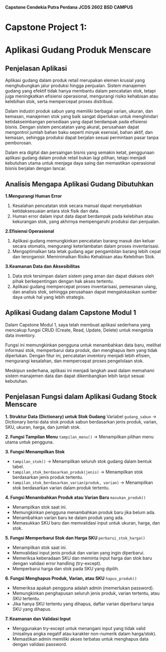 **Capstone Cendekia Putra Perdana**
**JCDS 2602**
**BSD CAMPUS**


# Capstone Project 1: 
# Aplikasi Gudang Produk Menscare

## Penjelasan Aplikasi

Aplikasi gudang dalam produk retail merupakan elemen krusial yang menghubungkan jalur produksi hingga penjualan. Sistem manajemen gudang yang efektif tidak hanya membantu dalam pencatatan stok, tetapi juga meningkatkan efisiensi operasional, mengurangi risiko kehabisan atau kelebihan stok, serta mempercepat proses distribusi.

Dalam industri produk sabun yang memiliki berbagai varian, ukuran, dan kemasan, manajemen stok yang baik sangat diperlukan untuk menghindari ketidakseimbangan persediaan yang dapat berdampak pada efisiensi bisnis. Dengan sistem pencatatan yang akurat, perusahaan dapat mengontrol jumlah bahan baku seperti minyak esensial, bahan aktif, dan kemasan, sehingga produksi dapat berjalan sesuai permintaan pasar tanpa pemborosan.

Dalam era digital dan persaingan bisnis yang semakin ketat, penggunaan aplikasi gudang dalam produk retail bukan lagi pilihan, tetapi menjadi kebutuhan utama untuk menjaga daya saing dan memastikan operasional bisnis berjalan dengan lancar.


## Analisis Mengapa Aplikasi Gudang Dibutuhkan

**1.Mengurangi Human Error**
1. Kesalahan pencatatan stok secara manual dapat menyebabkan ketidaksesuaian antara stok fisik dan data.
2. Human error dalam input data dapat berdampak pada kelebihan atau kekurangan stok, yang akhirnya mempengaruhi produksi dan penjualan.

**2.Efisiensi Operasional**
1. Aplikasi gudang memungkinkan pencatatan barang masuk dan keluar secara otomatis, mengurangi keterlambatan dalam proses inventarisasi.
2. Mengoptimalkan tata letak gudang agar pengambilan barang lebih cepat dan terorganisir.
Meminimalkan Risiko Kehabisan atau Kelebihan Stok.

**3.Keamanan Data dan Aksesibilitas**
1. Data stok tersimpan dalam sistem yang aman dan dapat diakses oleh pihak berkepentingan dengan hak akses tertentu.
2. Aplikasi gudang mempercepat proses inventarisasi, pemesanan ulang, dan analisis stok, sehingga perusahaan dapat mengalokasikan sumber daya untuk hal yang lebih strategis.

## Aplikasi Gudang dalam Capstone Modul 1

Dalam Capstone Modul 1, saya telah membuat aplikasi sederhana yang mencakup fungsi CRUD (Create, Read, Update, Delete) untuk mengelola data inventory.

Fungsi ini memungkinkan pengguna untuk menambahkan data baru, melihat informasi stok, memperbarui data produk, dan menghapus item yang tidak diperlukan. Dengan fitur ini, pencatatan inventory menjadi lebih efisien, mengurangi kesalahan, dan mempercepat proses pengelolaan stok.

Meskipun sederhana, aplikasi ini menjadi langkah awal dalam memahami sistem manajemen data dan dapat dikembangkan lebih lanjut sesuai kebutuhan.

## Penjelasan Fungsi dalam Aplikasi Gudang Stock Menscare ##

**1. Struktur Data (Dictionary) untuk Stok Gudang**
Variabel `gudang_sabun` → Dictionary berisi data stok produk sabun berdasarkan jenis produk, varian, SKU, ukuran, harga, dan jumlah stok.

**2. Fungsi Tampilan Menu**
`tampilan_menu()` → Menampilkan pilihan menu utama untuk pengguna.

**3. Fungsi Menampilkan Stok**
- `tampilan_stok()` → Menampilkan seluruh stok gudang dalam bentuk tabel.
- `tampilan_stok_berdasarkan_produk(jenis)` → Menampilkan stok berdasarkan jenis produk tertentu.
- `tampilan_stok_berdasarkan_varian(produk, varian)` → Menampilkan stok berdasarkan varian dalam produk tertentu.

**4. Fungsi Menambahkan Produk atau Varian Baru**
`masukan_produk()`
- Menampilkan stok saat ini.
- Memungkinkan pengguna menambahkan produk baru jika belum ada.
- Menambahkan varian baru ke dalam produk yang ada.
- Memasukkan SKU baru dan memvalidasi input untuk ukuran, harga, dan stok.

**5. Fungsi Memperbarui Stok dan Harga SKU**
`perbarui_stok_harga()`
- Menampilkan stok saat ini.
- Memvalidasi input jenis produk dan varian yang ingin diperbarui.
- Memeriksa keberadaan SKU dan meminta input harga dan stok baru dengan validasi error handling (try-except).
- Memperbarui harga dan stok pada SKU yang dipilih.

**6. Fungsi Menghapus Produk, Varian, atau SKU**
`hapus_produk()`
- Memeriksa apakah pengguna adalah admin (memerlukan password).
- Memungkinkan penghapusan seluruh jenis produk, varian tertentu, atau SKU tertentu.
- Jika hanya SKU tertentu yang dihapus, daftar varian diperbarui tanpa SKU yang dihapus.

**7. Keamanan dan Validasi Input**
- Menggunakan try-except untuk menangani input yang tidak valid (misalnya angka negatif atau karakter non-numerik dalam harga/stok).
- Memastikan admin memiliki akses terbatas untuk menghapus data dengan validasi password.

